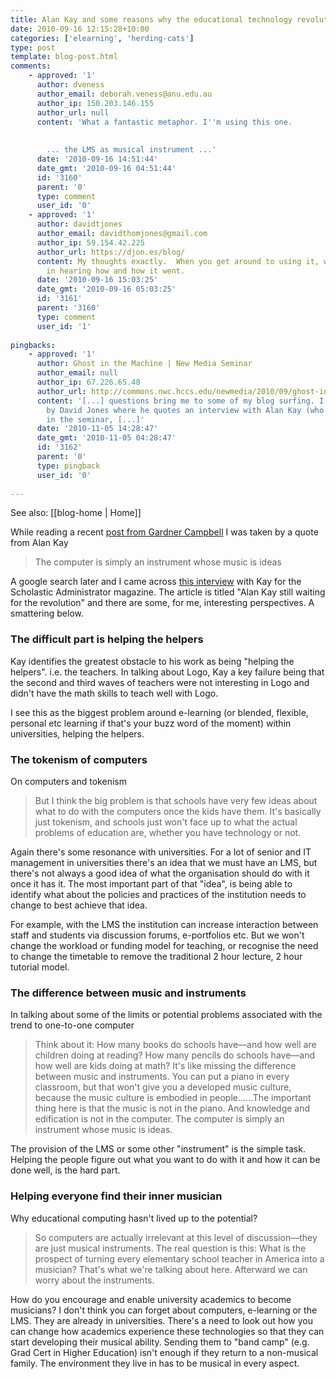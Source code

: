 ```yaml
---
title: Alan Kay and some reasons why the educational technology revolution hasn't happened
date: 2010-09-16 12:15:28+10:00
categories: ['elearning', 'herding-cats']
type: post
template: blog-post.html
comments:
    - approved: '1'
      author: dveness
      author_email: deborah.veness@anu.edu.au
      author_ip: 150.203.146.155
      author_url: null
      content: 'What a fantastic metaphor. I''m using this one.
    
    
        ... the LMS as musical instrument ...'
      date: '2010-09-16 14:51:44'
      date_gmt: '2010-09-16 04:51:44'
      id: '3160'
      parent: '0'
      type: comment
      user_id: '0'
    - approved: '1'
      author: davidtjones
      author_email: davidthomjones@gmail.com
      author_ip: 59.154.42.225
      author_url: https://djon.es/blog/
      content: My thoughts exactly.  When you get around to using it, would be interested
        in hearing how and how it went.
      date: '2010-09-16 15:03:25'
      date_gmt: '2010-09-16 05:03:25'
      id: '3161'
      parent: '3160'
      type: comment
      user_id: '1'
    
pingbacks:
    - approved: '1'
      author: Ghost in the Machine | New Media Seminar
      author_email: null
      author_ip: 67.226.65.48
      author_url: http://commons.nwc.hccs.edu/newmedia/2010/09/ghost-in-the-machine/
      content: '[...] questions bring me to some of my blog surfing. I ran across a post
        by David Jones where he quotes an interview with Alan Kay (who we will read later
        in the seminar, [...]'
      date: '2010-11-05 14:28:47'
      date_gmt: '2010-11-05 04:28:47'
      id: '3162'
      parent: '0'
      type: pingback
      user_id: '0'
    
---
```


See also: [[blog-home | Home]]

While reading a recent [post from Gardner Campbell](http://www.gardnercampbell.net/blog1/?p=1405) I was taken by a quote from Alan Kay

> The computer is simply an instrument whose music is ideas

A google search later and I came across [this interview](http://www2.scholastic.com/browse/article.jsp?id=5) with Kay for the Scholastic Administrator magazine. The article is titled "Alan Kay still waiting for the revolution" and there are some, for me, interesting perspectives. A smattering below.

### The difficult part is helping the helpers

Kay identifies the greatest obstacle to his work as being "helping the helpers". i.e. the teachers. In talking about Logo, Kay a key failure being that the second and third waves of teachers were not interesting in Logo and didn't have the math skills to teach well with Logo.

I see this as the biggest problem around e-learning (or blended, flexible, personal etc learning if that's your buzz word of the moment) within universities, helping the helpers.

### The tokenism of computers

On computers and tokenism

> But I think the big problem is that schools have very few ideas about what to do with the computers once the kids have them. It's basically just tokenism, and schools just won't face up to what the actual problems of education are, whether you have technology or not.

Again there's some resonance with universities. For a lot of senior and IT management in universities there's an idea that we must have an LMS, but there's not always a good idea of what the organisation should do with it once it has it. The most important part of that "idea", is being able to identify what about the policies and practices of the institution needs to change to best achieve that idea.

For example, with the LMS the institution can increase interaction between staff and students via discussion forums, e-portfolios etc. But we won't change the workload or funding model for teaching, or recognise the need to change the timetable to remove the traditional 2 hour lecture, 2 hour tutorial model.

### The difference between music and instruments

In talking about some of the limits or potential problems associated with the trend to one-to-one computer

> Think about it: How many books do schools have—and how well are children doing at reading? How many pencils do schools have—and how well are kids doing at math? It's like missing the difference between music and instruments. You can put a piano in every classroom, but that won't give you a developed music culture, because the music culture is embodied in people......The important thing here is that the music is not in the piano. And knowledge and edification is not in the computer. The computer is simply an instrument whose music is ideas.

The provision of the LMS or some other "instrument" is the simple task. Helping the people figure out what you want to do with it and how it can be done well, is the hard part.

### Helping everyone find their inner musician

Why educational computing hasn't lived up to the potential?

> So computers are actually irrelevant at this level of discussion—they are just musical instruments. The real question is this: What is the prospect of turning every elementary school teacher in America into a musician? That's what we're talking about here. Afterward we can worry about the instruments.

How do you encourage and enable university academics to become musicians? I don't think you can forget about computers, e-learning or the LMS. They are already in universities. There's a need to look out how you can change how academics experience these technologies so that they can start developing their musical ability. Sending them to "band camp" (e.g. Grad Cert in Higher Education) isn't enough if they return to a non-musical family. The environment they live in has to be musical in every aspect.